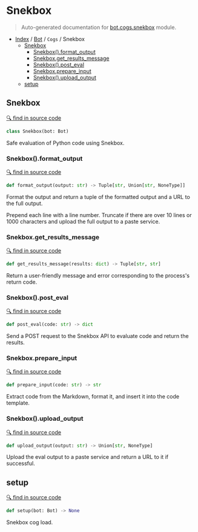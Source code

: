 # Snekbox

> Auto-generated documentation for [bot.cogs.snekbox](https://github.com/python-discord/bot/blob/master/bot/cogs/snekbox.py) module.

- [Index](../../README.md#modules) / [Bot](../index.md#bot) / `Cogs` / Snekbox
  - [Snekbox](#snekbox)
    - [Snekbox().format_output](#snekboxformat_output)
    - [Snekbox.get_results_message](#snekboxget_results_message)
    - [Snekbox().post_eval](#snekboxpost_eval)
    - [Snekbox.prepare_input](#snekboxprepare_input)
    - [Snekbox().upload_output](#snekboxupload_output)
  - [setup](#setup)

## Snekbox

[🔍 find in source code](https://github.com/python-discord/bot/blob/master/bot/cogs/snekbox.py#L39)

```python
class Snekbox(bot: Bot)
```

Safe evaluation of Python code using Snekbox.

### Snekbox().format_output

[🔍 find in source code](https://github.com/python-discord/bot/blob/master/bot/cogs/snekbox.py#L118)

```python
def format_output(output: str) -> Tuple[str, Union[str, NoneType]]
```

Format the output and return a tuple of the formatted output and a URL to the full output.

Prepend each line with a line number. Truncate if there are over 10 lines or 1000 characters
and upload the full output to a paste service.

### Snekbox.get_results_message

[🔍 find in source code](https://github.com/python-discord/bot/blob/master/bot/cogs/snekbox.py#L93)

```python
def get_results_message(results: dict) -> Tuple[str, str]
```

Return a user-friendly message and error corresponding to the process's return code.

### Snekbox().post_eval

[🔍 find in source code](https://github.com/python-discord/bot/blob/master/bot/cogs/snekbox.py#L46)

```python
def post_eval(code: str) -> dict
```

Send a POST request to the Snekbox API to evaluate code and return the results.

### Snekbox.prepare_input

[🔍 find in source code](https://github.com/python-discord/bot/blob/master/bot/cogs/snekbox.py#L72)

```python
def prepare_input(code: str) -> str
```

Extract code from the Markdown, format it, and insert it into the code template.

### Snekbox().upload_output

[🔍 find in source code](https://github.com/python-discord/bot/blob/master/bot/cogs/snekbox.py#L53)

```python
def upload_output(output: str) -> Union[str, NoneType]
```

Upload the eval output to a paste service and return a URL to it if successful.

## setup

[🔍 find in source code](https://github.com/python-discord/bot/blob/master/bot/cogs/snekbox.py#L218)

```python
def setup(bot: Bot) -> None
```

Snekbox cog load.
